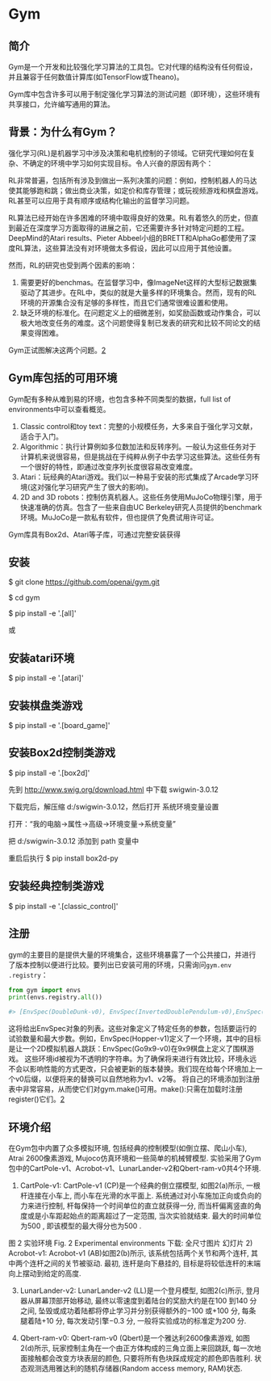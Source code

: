 

<!--
 * @version:
 * @Author:  StevenJokess（蔡舒起） https://github.com/StevenJokess
 * @Date: 2023-10-06 20:22:13
 * @LastEditors:  StevenJokess（蔡舒起） https://github.com/StevenJokess
 * @LastEditTime: 2023-10-10 00:00:16
 * @Description:
 * @Help me: make friends by a867907127@gmail.com and help me get some “foreign” things or service I need in life; 如有帮助，请资助，失业3年了。![支付宝收款码](https://github.com/StevenJokess/d2rl/blob/master/img/%E6%94%B6.jpg)
 * @TODO::
 * @Reference:
-->
# Gym

## 简介

Gym是一个开发和比较强化学习算法的工具包。它对代理的结构没有任何假设，并且兼容于任何数值计算库(如TensorFlow或Theano)。

Gym库中包含许多可以用于制定强化学习算法的测试问题（即环境），这些环境有共享接口，允许编写通用的算法。

## 背景：为什么有Gym？

强化学习(RL)是机器学习中涉及决策和电机控制的子领域。它研究代理如何在复杂、不确定的环境中学习如何实现目标。令人兴奋的原因有两个：

RL非常普遍，包括所有涉及到做出一系列决策的问题：例如，控制机器人的马达使其能够跑和跳；做出商业决策，如定价和库存管理；或玩视频游戏和棋盘游戏。RL甚至可以应用于具有顺序或结构化输出的监督学习问题。

RL算法已经开始在许多困难的环境中取得良好的效果。RL有着悠久的历史，但直到最近在深度学习方面取得的进展之前，它还需要许多针对特定问题的工程。DeepMind的Atari results、Pieter Abbeel小组的BRETT和AlphaGo都使用了深度RL算法，这些算法没有对环境做太多假设，因此可以应用于其他设置。

然而，RL的研究也受到两个因素的影响：

1. 需要更好的benchmas。在监督学习中，像ImageNet这样的大型标记数据集驱动了其进步。在RL中，类似的就是大量多样的环境集合。然而，现有的RL环境的开源集合没有足够的多样性，而且它们通常很难设置和使用。
2. 缺乏环境的标准化。在问题定义上的细微差别，如奖励函数或动作集合，可以极大地改变任务的难度。这个问题使得复制已发表的研究和比较不同论文的结果变得困难。

Gym正试图解决这两个问题。[2]

## Gym库包括的可用环境

Gym配有多种从难到易的环境，也包含多种不同类型的数据，full list of environments中可以查看概览。

1. Classic control和toy text：完整的小规模任务，大多来自于强化学习文献，适合于入门。
2. Algorithmic：执行计算例如多位数加法和反转序列。一般认为这些任务对于计算机来说很容易，但是挑战在于纯粹从例子中去学习这些算法。这些任务有一个很好的特性，即通过改变序列长度很容易改变难度。
3. Atari：玩经典的Atari游戏。我们以一种易于安装的形式集成了Arcade学习环境(这对强化学习研究产生了很大的影响)。
4. 2D and 3D robots：控制仿真机器人。这些任务使用MuJoCo物理引擎，用于快速准确的仿真。包含了一些来自由UC Berkeley研究人员提供的benchmark环境。MuJoCo是一款私有软件，但也提供了免费试用许可证。

Gym库具有Box2d、Atari等子库，可通过完整安装获得

## 安装

$ git clone https://github.com/openai/gym.git

$ cd gym

$ pip install -e '.[all]'

或

## 安装atari环境

$ pip install -e '.[atari]'

## 安装棋盘类游戏

$ pip install -e '.[board_game]'

## 安装Box2d控制类游戏

$ pip install -e '.[box2d]'

先到 http://www.swig.org/download.html 中下载 swigwin-3.0.12

下载完后，解压缩 d:/swigwin-3.0.12，然后打开 系统环境变量设置

打开：“我的电脑->属性->高级->环境变量->系统变量”

把 d:/swigwin-3.0.12 添加到 path 变量中

重启后执行
$ pip install box2d-py

## 安装经典控制类游戏

$ pip install -e '.[classic_control]'

## 注册

gym的主要目的是提供大量的环境集合，这些环境暴露了一个公共接口，并进行了版本控制以便进行比较。要列出已安装可用的环境，只需询问`gym.env .registry`：

```py
from gym import envs
print(envs.registry.all())
```

```py
#> [EnvSpec(DoubleDunk-v0), EnvSpec(InvertedDoublePendulum-v0),EnvSpec(BeamRider-v0), EnvSpec(Phoenix-ram-v0), EnvSpec(Asterix-v0),EnvSpec(TimePilot-v0), EnvSpec(Alien-v0), EnvSpec(Robotank-ram-v0),EnvSpec(CartPole-v0), EnvSpec(Berzerk-v0), EnvSpec(Berzerk-ram-v0),EnvSpec(Gopher-ram-v0), ...
```

这将给出EnvSpec对象的列表。这些对象定义了特定任务的参数，包括要运行的试验数量和最大步数。例如，EnvSpec(Hopper-v1)定义了一个环境，其中的目标是让一个2D模拟机器人跳跃：EnvSpec(Go9x9-v0)在9x9棋盘上定义了围棋游戏。
这些环境id被视为不透明的字符串。为了确保将来进行有效比较，环境永远不会以影响性能的方式更改，只会被更新的版本替换。我们现在给每个环境加上一个v0后缀，以便将来的替换可以自然地称为v1、v2等。
将自己的环境添加到注册表中非常容易，从而使它们对gym.make()可用。make():只需在加载时注册register()它们。[2]


## 环境介绍

在Gym包中内置了众多模拟环境, 包括经典的控制模型(如倒立摆、爬山小车), Atrai 2600像素游戏, Mujoco仿真环境和一些简单的机械臂模型. 实验采用了Gym包中的CartPole-v1、Acrobot-v1、LunarLander-v2和Qbert-ram-v0共4个环境.

1) CartPole-v1: CartPole-v1 (CP)是一个经典的倒立摆模型, 如图2(a)所示, 一根杆连接在小车上, 而小车在光滑的水平面上. 系统通过对小车施加正向或负向的力来进行控制, 杆每保持一个时间单位的直立就获得一分, 而当杆偏离竖直的角度或是小车距起始点的距离超过了一定范围, 当次实验就结束. 最大的时间单位为500
, 即该模型的最大得分也为500
.


图 2  实验环境
Fig. 2  Experimental environments
下载: 全尺寸图片 幻灯片
2) Acrobot-v1: Acrobot-v1 (AB)如图2(b)所示, 该系统包括两个关节和两个连杆, 其中两个连杆之间的关节被驱动. 最初, 连杆是向下悬挂的, 目标是将较低连杆的末端向上摆动到给定的高度.

3) LunarLander-v2: LunarLander-v2 (LL)是一个登月模型, 如图2(c)所示, 登月器从屏幕顶部开始移动, 最终以零速度到着陆台的奖励大约是在100
到140
分之间, 坠毁或成功着陆都将停止学习并分别获得额外的−100
或+100
分, 每条腿着陆+10
分, 每次发动引擎−0.3
分, 一般将实验成功的标准定为200
分.

4) Qbert-ram-v0: Qbert-ram-v0 (Qbert)是一个雅达利2600像素游戏, 如图2(d)所示, 玩家控制主角在一个由正方体构成的三角立面上来回跳跃, 每一次地面接触都会改变方块表层的颜色, 只要将所有色块踩成规定的颜色即告胜利. 状态观测选用雅达利的随机存储器(Random access memory, RAM)状态.

[1]: https://blog.csdn.net/QFire/article/details/91490383
[2]: https://mp.weixin.qq.com/s?__biz=MzU1OTkwNzk4NQ==&mid=2247484108&idx=1&sn=0c9ff7488185c6287fbe56a3fa24a286&chksm=fc115732cb66de24dab450f458cc39effea9ffe4441010d5d3e00078badcdf132a54eb5388ba&token=366879770&lang=zh_CN#rd
[3]: http://www.aas.net.cn/cn/article/doi/10.16383/j.aas.c220103?viewType=HTML
